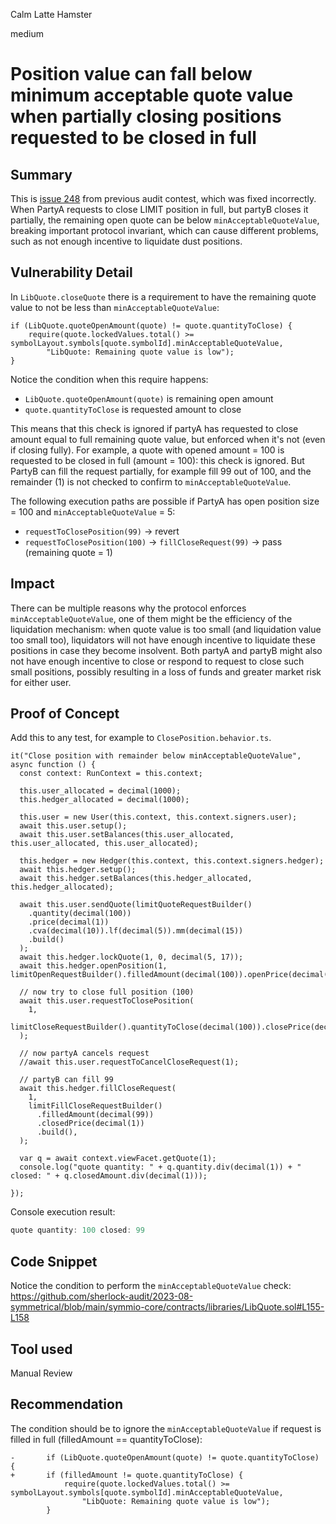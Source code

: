Calm Latte Hamster

medium

# Position value can fall below minimum acceptable quote value when partially closing positions requested to be closed in full
## Summary

This is [issue 248](https://github.com/sherlock-audit/2023-06-symmetrical-judging/issues/248) from previous audit contest, which was fixed incorrectly.
When PartyA requests to close LIMIT position in full, but partyB closes it partially, the remaining open quote can be below `minAcceptableQuoteValue`, breaking important protocol invariant, which can cause different problems, such as not enough incentive to liquidate dust positions.

## Vulnerability Detail

In `LibQuote.closeQuote` there is a requirement to have the remaining quote value to not be less than `minAcceptableQuoteValue`:
```solidity
if (LibQuote.quoteOpenAmount(quote) != quote.quantityToClose) {
    require(quote.lockedValues.total() >= symbolLayout.symbols[quote.symbolId].minAcceptableQuoteValue,
        "LibQuote: Remaining quote value is low");
}
```

Notice the condition when this require happens:
- `LibQuote.quoteOpenAmount(quote)` is remaining open amount
- `quote.quantityToClose` is requested amount to close

This means that this check is ignored if partyA has requested to close amount equal to full remaining quote value, but enforced when it's not (even if closing fully). For example, a quote with opened amount = 100 is requested to be closed in full (amount = 100): this check is ignored. But PartyB can fill the request partially, for example fill 99 out of 100, and the remainder (1) is not checked to confirm to `minAcceptableQuoteValue`.

The following execution paths are possible if PartyA has open position size = 100 and `minAcceptableQuoteValue` = 5:
- `requestToClosePosition(99)` -> revert
- `requestToClosePosition(100)` -> `fillCloseRequest(99)` -> pass (remaining quote = 1)

## Impact

There can be multiple reasons why the protocol enforces `minAcceptableQuoteValue`, one of them might be the efficiency of the liquidation mechanism: when quote value is too small (and liquidation value too small too), liquidators will not have enough incentive to liquidate these positions in case they become insolvent. Both partyA and partyB might also not have enough incentive to close or respond to request to close such small positions, possibly resulting in a loss of funds and greater market risk for either user.

## Proof of Concept

Add this to any test, for example to `ClosePosition.behavior.ts`.

```solidity
it("Close position with remainder below minAcceptableQuoteValue", async function () {
  const context: RunContext = this.context;

  this.user_allocated = decimal(1000);
  this.hedger_allocated = decimal(1000);

  this.user = new User(this.context, this.context.signers.user);
  await this.user.setup();
  await this.user.setBalances(this.user_allocated, this.user_allocated, this.user_allocated);

  this.hedger = new Hedger(this.context, this.context.signers.hedger);
  await this.hedger.setup();
  await this.hedger.setBalances(this.hedger_allocated, this.hedger_allocated);

  await this.user.sendQuote(limitQuoteRequestBuilder()
    .quantity(decimal(100))
    .price(decimal(1))
    .cva(decimal(10)).lf(decimal(5)).mm(decimal(15))
    .build()
  );
  await this.hedger.lockQuote(1, 0, decimal(5, 17));
  await this.hedger.openPosition(1, limitOpenRequestBuilder().filledAmount(decimal(100)).openPrice(decimal(1)).price(decimal(1)).build());

  // now try to close full position (100)
  await this.user.requestToClosePosition(
    1,
    limitCloseRequestBuilder().quantityToClose(decimal(100)).closePrice(decimal(1)).build(),
  );

  // now partyA cancels request
  //await this.user.requestToCancelCloseRequest(1);

  // partyB can fill 99
  await this.hedger.fillCloseRequest(
    1,
    limitFillCloseRequestBuilder()
      .filledAmount(decimal(99))
      .closedPrice(decimal(1))
      .build(),
  );

  var q = await context.viewFacet.getQuote(1);
  console.log("quote quantity: " + q.quantity.div(decimal(1)) + " closed: " + q.closedAmount.div(decimal(1)));

});
```

Console execution result:
```js
quote quantity: 100 closed: 99
```

## Code Snippet

Notice the condition to perform the `minAcceptableQuoteValue` check:
https://github.com/sherlock-audit/2023-08-symmetrical/blob/main/symmio-core/contracts/libraries/LibQuote.sol#L155-L158

## Tool used

Manual Review

## Recommendation

The condition should be to ignore the `minAcceptableQuoteValue` if request is filled in full (filledAmount == quantityToClose):
```solidity
-       if (LibQuote.quoteOpenAmount(quote) != quote.quantityToClose) {
+       if (filledAmount != quote.quantityToClose) {
            require(quote.lockedValues.total() >= symbolLayout.symbols[quote.symbolId].minAcceptableQuoteValue,
                "LibQuote: Remaining quote value is low");
        }
```